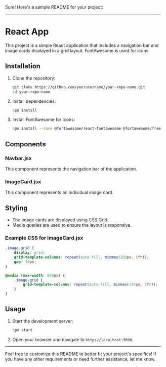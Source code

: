 Sure! Here's a sample README for your project:

---

# React App

This project is a simple React application that includes a navigation bar and image cards displayed in a grid layout. FontAwesome is used for icons.

## Installation

1. Clone the repository:
    ```bash
    git clone https://github.com/yourusername/your-repo-name.git
    cd your-repo-name
    ```

2. Install dependencies:
    ```bash
    npm install
    ```

3. Install FontAwesome for icons:
    ```bash
    npm install --save @fortawesome/react-fontawesome @fortawesome/free-solid-svg-icons @fortawesome/fontawesome-svg-core
    ```

## Components

### Navbar.jsx
This component represents the navigation bar of the application.

### ImageCard.jsx
This component represents an individual image card.

## Styling

- The image cards are displayed using CSS Grid.
- Media queries are used to ensure the layout is responsive.

### Example CSS for ImageCard.jsx
```css
.image-grid {
    display: grid;
    grid-template-columns: repeat(auto-fill, minmax(200px, 1fr));
    gap: 16px;
}

@media (max-width: 600px) {
    .image-grid {
        grid-template-columns: repeat(auto-fill, minmax(150px, 1fr));
    }
}
```

## Usage

1. Start the development server:
    ```bash
    npm start
    ```

2. Open your browser and navigate to `http://localhost:3000`.

---

Feel free to customize this README to better fit your project's specifics! If you have any other requirements or need further assistance, let me know.